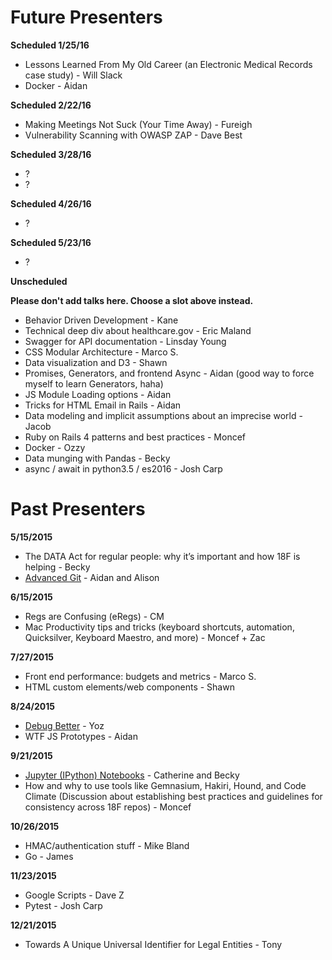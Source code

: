 # Future Presenters

**Scheduled 1/25/16**
* Lessons Learned From My Old Career (an Electronic Medical Records case study) - Will Slack
* Docker - Aidan

**Scheduled 2/22/16**
* Making Meetings Not Suck (Your Time Away) - Fureigh
* Vulnerability Scanning with OWASP ZAP - Dave Best

**Scheduled 3/28/16**
* ?
* ?

**Scheduled 4/26/16**
* ?

**Scheduled 5/23/16**
* ?

**Unscheduled**

**Please don't add talks here. Choose a slot above instead.**
* Behavior Driven Development - Kane
* Technical deep div about healthcare.gov - Eric Maland
* Swagger for API documentation - Linsday Young
* CSS Modular Architecture - Marco S.
* Data visualization and D3 - Shawn
* Promises, Generators, and frontend Async - Aidan (good way to force myself to learn Generators, haha)
* JS Module Loading options - Aidan
* Tricks for HTML Email in Rails - Aidan
* Data modeling and implicit assumptions about an imprecise world - Jacob
* Ruby on Rails 4 patterns and best practices - Moncef
* Docker - Ozzy
* Data munging with Pandas - Becky
* async / await in python3.5 / es2016 - Josh Carp

# Past Presenters
**5/15/2015**
* The DATA Act for regular people: why it’s important and how 18F is helping - Becky
* [Advanced Git](git-flag-p) - Aidan and Alison

**6/15/2015**
* Regs are Confusing (eRegs) - CM
* Mac Productivity tips and tricks (keyboard shortcuts, automation, Quicksilver, Keyboard Maestro, and more) - Moncef + Zac

**7/27/2015**
* Front end performance: budgets and metrics - Marco S.
* HTML custom elements/web components - Shawn

**8/24/2015**
* [Debug Better](debug-better) - Yoz
* WTF JS Prototypes - Aidan

**9/21/2015**
* [Jupyter (IPython) Notebooks](jupyter-notebook) - Catherine and Becky
* How and why to use tools like Gemnasium, Hakiri, Hound, and Code Climate (Discussion about establishing best practices and guidelines for consistency across 18F repos) - Moncef

**10/26/2015**
* HMAC/authentication stuff - Mike Bland
* Go - James

**11/23/2015**
* Google Scripts - Dave Z
* Pytest - Josh Carp

**12/21/2015**
* Towards A Unique Universal Identifier for Legal Entities - Tony
